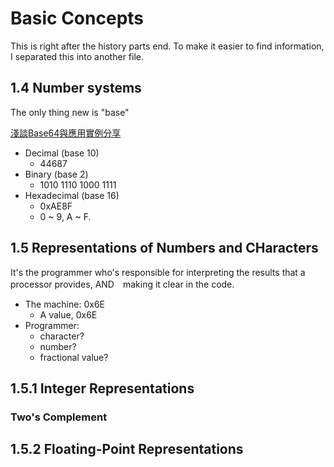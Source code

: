 # Basic Concepts
This is right after the history parts end. To make it easier to find information, I separated this into another file.

## 1.4 Number systems
The only thing new is "base"

[淺談Base64與應用實例分享](https://blog.errorbaker.tw/posts/cian/base64-qrcode/)

- Decimal (base 10)
  - 44687
- Binary (base 2)
  - 1010 1110 1000 1111
- Hexadecimal (base 16)
  - 0xAE8F
  - 0 ~ 9, A ~ F.

## 1.5 Representations of Numbers and CHaracters
It's the programmer who's responsible for interpreting the results that a processor provides, AND　making it clear in the code.
- The machine: 0x6E
  - A value, 0x6E
- Programmer:
  - character?
  - number?
  - fractional value?

## 1.5.1 Integer Representations
### Two's Complement

## 1.5.2 Floating-Point Representations

